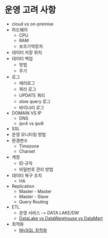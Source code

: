 # 운영 고려 사항
- cloud vs on-premise 
- 하드웨어
  - CPU
  - RAM
  - 보조기억장치
- 데이터 저장 위치
- 데이터 백업
  - 방법
  - 주기
- 로그
  - 에러로그
  - 쿼리 로그
  - UPDATE 쿼리 
  - slow query 로그 
  - 바이너리 로그
- DOMAIN VS IP
  - DNS
  - ipv4 vs ipv6
- SSL
- 운영 모니터링 방법
- 환경변수
  - Timezone
  - Charset
- 계정
  - ID 규칙
  - 비밀번호 관리 방법
- 데이터 복구 조치
  - HA
- Replication
  - Master - Master
  - Master - Slave
  - Query Routing
- ETL
  - 운영 서비스 -> DATA LAKE/DW
  - [DataLake vs DataWarehouse vs DataMart](https://rk1993.tistory.com/entry/DataLake-VS-DataWarehouse-VS-DataMart-%EB%B9%84%EA%B5%90)
- 최적화
  - [MySQL 최적화](https://dataonair.or.kr/db-tech-reference/d-guide/dbms-2/?mod=document&uid=62472)